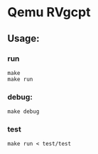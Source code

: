 # Qemu RVgcpt

## Usage:

### run

```shell
make
make run
```

### debug:

```shell
make debug
```

### test

```shell
make run < test/test
```
